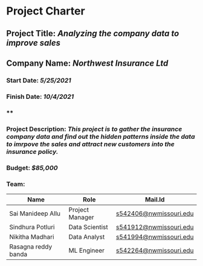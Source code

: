 # Project Charter

## **Project Title:** *Analyzing the company data to improve sales*

## **Company Name:** *Northwest Insurance Ltd*

### **Start Date:** *5/25/2021*
### **Finish Date:** *10/4/2021*
### **

### **Project Description:** *This project is to gather the insurance company data and find out the hidden patterns inside the data to imrpove the sales and attract new customers into the insurance policy.*

### **Budget:** *$85,000*

### **Team:**
Name | Role | Mail.Id
------------ | ------------- | -------------
Sai Manideep Allu | Project Manager | s542406@nwmissouri.edu
Sindhura Potluri | Data Scientist | s541912@nwmissouri.edu
Nikitha Madhari | Data Analyst | s541994@nwmissouri.edu
Rasagna reddy banda | ML Engineer | s542264@nwmissouri.edu
